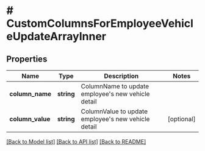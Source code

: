 # # CustomColumnsForEmployeeVehicleUpdateArrayInner

## Properties

Name | Type | Description | Notes
------------ | ------------- | ------------- | -------------
**column_name** | **string** | ColumnName to update employee&#39;s new vehicle detail |
**column_value** | **string** | ColumnValue to update employee&#39;s new vehicle detail | [optional]

[[Back to Model list]](../../README.md#models) [[Back to API list]](../../README.md#endpoints) [[Back to README]](../../README.md)
